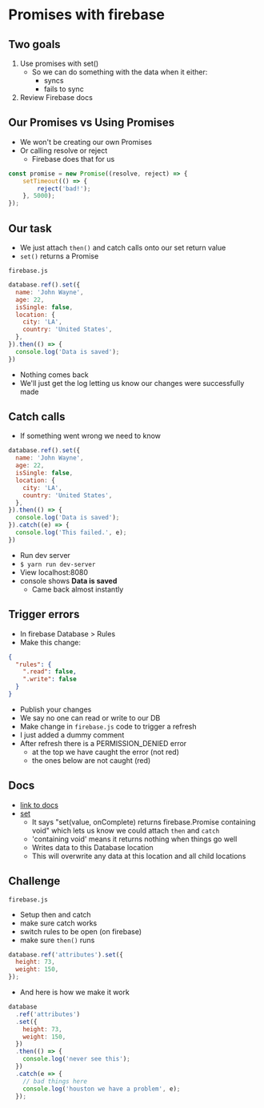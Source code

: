 # Promises with firebase
## Two goals
1. Use promises with set()
    * So we can do something with the data when it either:
        - syncs
        - fails to sync
2. Review Firebase docs

## Our Promises vs Using Promises
* We won't be creating our own Promises
* Or calling resolve or reject
    - Firebase does that for us

```js
const promise = new Promise((resolve, reject) => {
    setTimeout(() => {
        reject('bad!');
    }, 5000);
});
```

## Our task
* We just attach `then()` and catch calls onto our set return value
* `set()` returns a Promise

`firebase.js`

```js
database.ref().set({
  name: 'John Wayne',
  age: 22,
  isSingle: false,
  location: {
    city: 'LA',
    country: 'United States',
  },
}).then(() => {
  console.log('Data is saved');
})
```

* Nothing comes back
* We'll just get the log letting us know our changes were successfully made

## Catch calls
* If something went wrong we need to know

```js
database.ref().set({
  name: 'John Wayne',
  age: 22,
  isSingle: false,
  location: {
    city: 'LA',
    country: 'United States',
  },
}).then(() => {
  console.log('Data is saved');
}).catch((e) => {
  console.log('This failed.', e);
})
```

* Run dev server
* `$ yarn run dev-server`
* View localhost:8080
* console shows **Data is saved**
    - Came back almost instantly

## Trigger errors
* In firebase Database > Rules
* Make this change:

```json
{
  "rules": {
    ".read": false,
    ".write": false
  }
}
```

* Publish your changes
* We say no one can read or write to our DB
* Make change in `firebase.js` code to trigger a refresh
* I just added a dummy comment
* After refresh there is a PERMISSION_DENIED error
    - at the top we have caught the error (not red)
    - the ones below are not caught (red)

## Docs
* [link to docs](https://firebase.google.com/docs/)
* [set](https://firebase.google.com/docs/reference/js/firebase.database.Reference#set)
    - It says "set(value, onComplete) returns firebase.Promise containing void" which lets us know we could attach `then` and `catch`
    - 'containing void' means it returns nothing when things go well
    - Writes data to this Database location
    - This will overwrite any data at this location and all child locations

## Challenge
`firebase.js`

* Setup then and catch
* make sure catch works
* switch rules to be open (on firebase)
* make sure `then()` runs 

```js
database.ref('attributes').set({
  height: 73,
  weight: 150,
});
```

* And here is how we make it work

```js
database
  .ref('attributes')
  .set({
    height: 73,
    weight: 150,
  })
  .then(() => {
    console.log('never see this');
  })
  .catch(e => {
    // bad things here
    console.log('houston we have a problem', e);
  });
```


